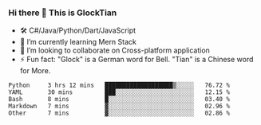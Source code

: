 ### Hi there 👋 This is GlockTian

- 🛠️ C#/Java/Python/Dart/JavaScript
- 🌱 I’m currently learning Mern Stack
- 👯 I’m looking to collaborate on Cross-platform application
- ⚡ Fun fact: "Glock" is a German word for Bell. "Tian" is a Chinese word for More.


<!--START_SECTION:waka-->

```text
Python     3 hrs 12 mins   ███████████████████▒░░░░░   76.72 %
YAML       30 mins         ███░░░░░░░░░░░░░░░░░░░░░░   12.15 %
Bash       8 mins          █░░░░░░░░░░░░░░░░░░░░░░░░   03.40 %
Markdown   7 mins          ▓░░░░░░░░░░░░░░░░░░░░░░░░   02.96 %
Other      7 mins          ▓░░░░░░░░░░░░░░░░░░░░░░░░   02.86 %
```

<!--END_SECTION:waka-->

<!--
**GlockTian/GlockTian** is a ✨ _special_ ✨ repository because its `README.md` (this file) appears on your GitHub profile.

Here are some ideas to get you started:

- 🔭 I’m currently working on ...
- 🌱 I’m currently learning ...
- 👯 I’m looking to collaborate on ...
- 🤔 I’m looking for help with ...
- 💬 Ask me about ...
- 📫 How to reach me: ...
- 😄 Pronouns: ...
- ⚡ Fun fact: ...
-->
